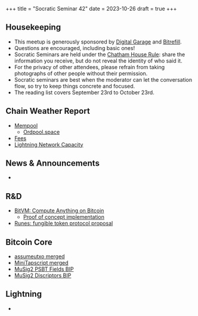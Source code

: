 +++
title = "Socratic Seminar 42"
date = 2023-10-26
draft = true
+++

Housekeeping
------------

- This meetup is generously sponsored by [Digital Garage](https://dg717.com/) and [Bitrefill](https://bitrefill.com/).
- Questions are encouraged, including basic ones!
- Socratic Seminars are held under the [Chatham House Rule](https://www.chathamhouse.org/about-us/chatham-house-rule): share the information you receive, but do not reveal the identity of who said it.
- For the privacy of other attendees, please refrain from taking photographs of other people without their permission.
- Socratic seminars are best when the moderator can let the conversation flow, so try to keep things concrete and focused.
- The reading list covers September 23rd to October 23rd.

Chain Weather Report
--------------------

- [Mempool](https://www.bitcoin-mempool.info/#BTC,30d,weight)
  - [Ordpool.space](https://ordpool.space/mempool-block/0)
- [Fees](https://transactionfee.info/charts/fees-package-feerates/)
- [Lightning Network Capacity](https://bitcoinvisuals.com/ln-capacity)

News & Announcements
--------------------

- []() 

R&D
---

- [BitVM: Compute Anything on Bitcoin](https://bitvm.org/bitvm.pdf)
  - [Proof of concept implementation](https://github.com/supertestnet/tapleaf-circuits)
- [Runes: fungible token protocol proposal](https://rodarmor.com/blog/runes/)

Bitcoin Core
------------

- [assumeutxo merged](https://github.com/bitcoin/bitcoin/pull/27596)
- [MiniTapscript merged](https://github.com/bitcoin/bitcoin/pull/27255)
- [MuSig2 PSBT Fields BIP](https://github.com/achow101/bips/blob/musig2-psbt/bip-musig2-psbt.mediawiki)
- [MuSig2 Discriptors BIP](https://github.com/achow101/bips/blob/musig2-descriptors/bip-musig2-descriptors.mediawiki)


Lightning
--------

- []()
